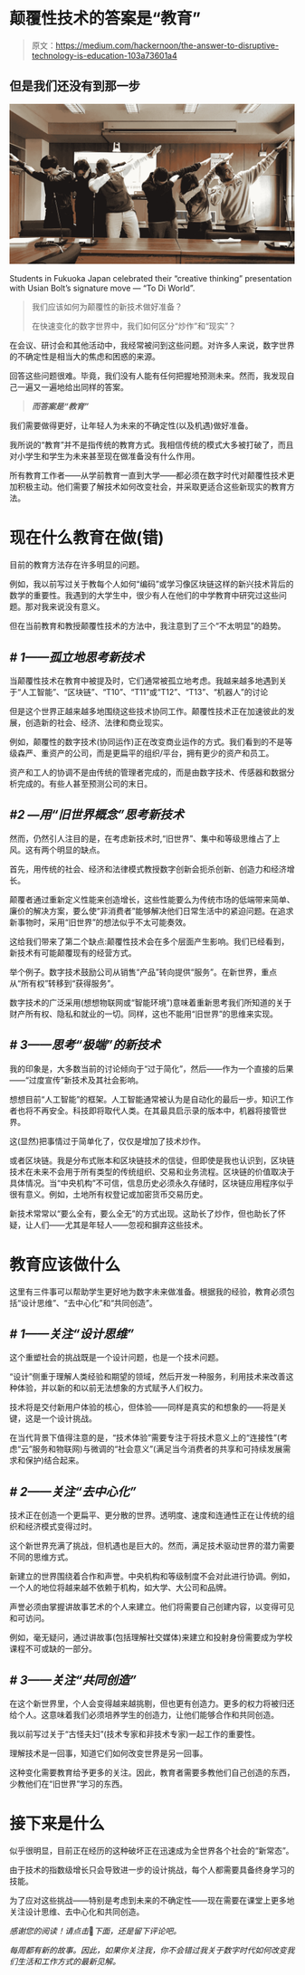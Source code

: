 # 颠覆性技术的答案是“教育”

> 原文：<https://medium.com/hackernoon/the-answer-to-disruptive-technology-is-education-103a73601a4>

## 但是我们还没有到那一步

![](img/800f2f0394833621131fa4fe2b7f2f83.png)

Students in Fukuoka Japan celebrated their “creative thinking” presentation with Usian Bolt’s signature move — “To Di World”.

> 我们应该如何为颠覆性的新技术做好准备？
> 
> 在快速变化的数字世界中，我们如何区分“炒作”和“现实”？

在会议、研讨会和其他活动中，我经常被问到这些问题。对许多人来说，数字世界的不确定性是相当大的焦虑和困惑的来源。

回答这些问题很难。毕竟，我们没有人能有任何把握地预测未来。然而，我发现自己一遍又一遍地给出同样的答案。

> ***而答案是“教育”***

我们需要做得更好，让年轻人为未来的不确定性(以及机遇)做好准备。

我所说的“教育”并不是指传统的教育方式。我相信传统的模式大多被打破了，而且对小学生和学生为未来甚至现在做准备没有什么作用。

所有教育工作者——从学前教育一直到大学——都必须在数字时代对颠覆性技术更加积极主动。他们需要了解技术如何改变社会，并采取更适合这些新现实的教育方法。

# **现在什么教育在做(错)**

目前的教育方法存在许多明显的问题。

例如，我以前写过关于教每个人如何“编码”或学习像区块链这样的新兴技术背后的数学的重要性。我遇到的大学生中，很少有人在他们的中学教育中研究过这些问题。那对我来说没有意义。

但在当前教育和教授颠覆性技术的方法中，我注意到了三个“不太明显”的趋势。

## *# 1——孤立地思考新技术*

当颠覆性技术在教育中被提及时，它们通常被孤立地考虑。我越来越多地遇到关于“人工智能”、“区块链”、“T10”、“T11”或“T12”、“T13”、“机器人”的讨论

但是这个世界正越来越多地围绕这些技术协同工作。颠覆性技术正在加速彼此的发展，创造新的社会、经济、法律和商业现实。

例如，颠覆性的数字技术(协同运作)正在改变商业运作的方式。我们看到的不是等级森严、重资产的公司，而是更扁平的组织/平台，拥有更少的资产和员工。

资产和工人的协调不是由传统的管理者完成的，而是由数字技术、传感器和数据分析完成的。有些人甚至预测公司的末日。

## *#2 —用“旧世界概念”思考新技术*

然而，仍然引人注目的是，在考虑新技术时,“旧世界”、集中和等级思维占了上风。这有两个明显的缺点。

首先，用传统的社会、经济和法律模式教授数字创新会扼杀创新、创造力和经济增长。

颠覆者通过重新定义性能来创造增长，这些性能要么为传统市场的低端带来简单、廉价的解决方案，要么使“非消费者”能够解决他们日常生活中的紧迫问题。在追求新事物时，采用“旧世界”的想法似乎不太可能奏效。

这给我们带来了第二个缺点:颠覆性技术会在多个层面产生影响。我们已经看到，新技术有可能颠覆现有的经营方式。

举个例子。数字技术鼓励公司从销售“产品”转向提供“服务”。在新世界，重点从“所有权”转移到“获得服务”。

数字技术的广泛采用(想想物联网或“智能环境”)意味着重新思考我们所知道的关于财产所有权、隐私和就业的一切。同样，这也不能用“旧世界”的思维来实现。

## *# 3——思考“极端”的新技术*

我的印象是，大多数当前的讨论倾向于“过于简化”，然后——作为一个直接的后果——“过度宣传”新技术及其社会影响。

想想目前“人工智能”的框架。人工智能通常被认为是自动化的最后一步。知识工作者也将不再安全。科技即将取代人类。在其最具启示录的版本中，机器将接管世界。

这(显然)把事情过于简单化了，仅仅是增加了技术炒作。

或者区块链。我是分布式账本和区块链技术的信徒，但即使是我也认识到，区块链技术在未来不会用于所有类型的传统组织、交易和业务流程。区块链的价值取决于具体情况。当“中央机构”不可信，信息历史必须永久存储时，区块链应用程序似乎很有意义。例如，土地所有权登记或加密货币交易历史。

新技术常常以“要么全有，要么全无”的方式出现。这助长了炒作，但也助长了怀疑，让人们——尤其是年轻人——忽视和摒弃这些技术。

# **教育应该做什么**

这里有三件事可以帮助学生更好地为数字未来做准备。根据我的经验，教育必须包括“设计思维”、“去中心化”和“共同创造”。

## *# 1——关注“设计思维”*

这个重塑社会的挑战既是一个设计问题，也是一个技术问题。

“设计”侧重于理解人类经验和期望的领域，然后开发一种服务，利用技术来改善这种体验，并以新的和以前无法想象的方式赋予人们权力。

技术将是交付新用户体验的核心，但体验——同样是真实的和想象的——将是关键，这是一个设计挑战。

在当代背景下值得注意的是，“技术体验”需要专注于将技术意义上的“连接性”(考虑“云”服务和物联网)与微调的“社会意义”(满足当今消费者的共享和可持续发展需求和保护)结合起来。

## *# 2——关注“去中心化”*

技术正在创造一个更扁平、更分散的世界。透明度、速度和连通性正在让传统的组织和经济模式变得过时。

这个新世界充满了挑战，但机遇也是巨大的。然而，满足技术驱动世界的潜力需要不同的思维方式。

新建立的世界围绕着合作和声誉。中央机构和等级制度不会对此进行协调。例如，一个人的地位将越来越不依赖于机构，如大学、大公司和品牌。

声誉必须由掌握讲故事艺术的个人来建立。他们将需要自己创建内容，以变得可见和可访问。

例如，毫无疑问，通过讲故事(包括理解社交媒体)来建立和投射身份需要成为学校课程不可或缺的一部分。

## *# 3——关注“共同创造”*

在这个新世界里，个人会变得越来越挑剔，但也更有创造力。更多的权力将被归还给个人。这意味着我们必须培养学生的创造力，让他们能够合作和共同创造。

我以前写过关于“古怪夫妇”(技术专家和非技术专家)一起工作的重要性。

理解技术是一回事，知道它们如何改变世界是另一回事。

这种变化需要教育给予更多的关注。因此，教育者需要多教他们自己创造的东西，少教他们在“旧世界”学习的东西。

# **接下来是什么**

似乎很明显，目前正在经历的这种破坏正在迅速成为全世界各个社会的“新常态”。

由于技术的指数级增长只会导致进一步的设计挑战，每个人都需要具备终身学习的技能。

为了应对这些挑战——特别是考虑到未来的不确定性——现在需要在课堂上更多地关注设计思维、去中心化和共同创造。

*感谢您的阅读！请点击*👏*下面，还是留下评论吧。*

*每周都有新的故事。因此，如果你关注我，你不会错过我关于数字时代如何改变我们生活和工作方式的最新见解。*